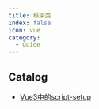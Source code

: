 ```yaml
---
title: 框架类
index: false
icon: vue
category:
  - Guide
---
```


## Catalog

- [Vue3中的script-setup](Vue3中的script-setup.md)
